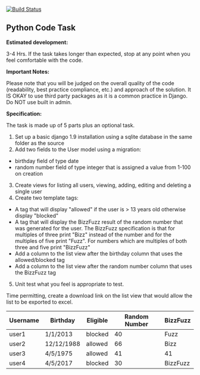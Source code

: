 [![Build Status](https://travis-ci.org/zvadym/exos_test_code.svg?branch=master)](https://travis-ci.org/zvadym/exos_test_code)

## Python Code Task

**Estimated development:**

3-4 Hrs. If the task takes longer than expected, stop at any point when you feel comfortable with
the code.

**Important Notes:**

Please note that you will be judged on the overall quality of the code (readability, best practice
compliance, etc.) and approach of the solution. It IS OKAY to use third party packages as it is a
common practice in Django. Do NOT use built in admin.

**Specification:**

The task is made up of 5 parts plus an optional task.

1. Set up a basic django 1.9 installation using a sqlite database in the same folder as the
source
2. Add two fields to the User model using a migration:
 - birthday field of type date
 - random number field of type integer that is assigned a value from 1-100 on
creation
3. Create views for listing all users, viewing, adding, editing and deleting a single user
4. Create two template tags:
 - A tag that will display "allowed" if the user is > 13 years old otherwise display
"blocked"
 - A tag that will display the BizzFuzz result of the random number that was
generated for the user. The BizzFuzz specification is that for multiples of three
print "Bizz" instead of the number and for the multiples of five print "Fuzz". For
numbers which are multiples of both three and five print "BizzFuzz"
 - Add a column to the list view after the birthday column that uses the
allowed/blocked tag
 - Add a column to the list view after the random number column that uses the
BizzFuzz tag
5. Unit test what you feel is appropriate to test.

Time permitting, create a download link on the list view that would allow the list to be exported
to excel.


| Username | Birthday   | Eligible | Random Number | BizzFuzz |
|----------|------------|----------|---------------|----------|
| user1    | 1/1/2013   | blocked  | 40            | Fuzz     |
| user2    | 12/12/1988 | allowed  | 66            | Bizz     |
| user3    | 4/5/1975   | allowed  | 41            | 41       |
| user4    | 4/5/2017   | blocked  | 30            | BizzFuzz |